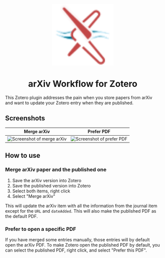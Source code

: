 <p align="center"><img src="./addon/chrome/content/icons/favicon.svg" width="200"></p>
<h1 align="center">arXiv Workflow for Zotero</h1>

This Zotero plugin addresses the pain when you store papers from arXiv and want to update your Zotero entry when they are published.

## Screenshots

|                                                              Merge arXiv                                                               |                                                              Prefer PDF                                                               |
| :------------------------------------------------------------------------------------------------------------------------------------: | :-----------------------------------------------------------------------------------------------------------------------------------: |
| ![Screenshot of merge arXiv](https://github.com/AllanChain/zotero-arxiv-workflow/assets/36528777/ebd7bb02-9caf-4e32-8f42-2afa7f119354) | ![Screenshot of prefer PDF](https://github.com/AllanChain/zotero-arxiv-workflow/assets/36528777/fe0dc757-6dbe-4d8b-894c-f806644686c7) |

## How to use

### Merge arXiv paper and the published one

1. Save the arXiv version into Zotero
2. Save the published version into Zotero
3. Select both items, right click
4. Select "Merge arXiv"

This will update the arXiv item with all the information from the journal item except for the `URL` and `dateAdded`. This will also make the published PDF as the default PDF.

### Prefer to open a specific PDF

If you have merged some entries manually, those entries will by default open the arXiv PDF. To make Zotero open the published PDF by default, you can select the published PDF, right click, and select "Prefer this PDF".
